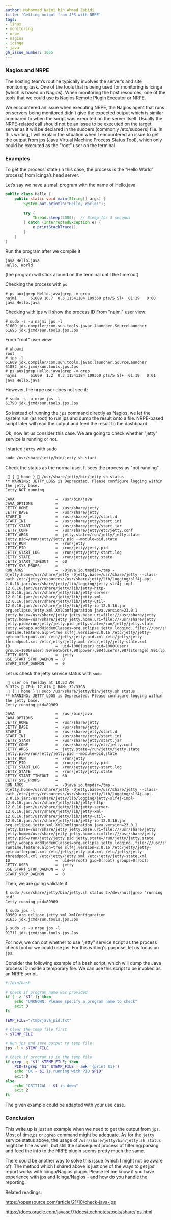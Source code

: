 ```yaml
---
author: Muhammad Najmi bin Ahmad Zabidi 
title: 'Getting output from JPS with NRPE'
tags: 
- linux
- monitoring
- nrpe
- nagios
- icinga
- java 
gh_issue_number: 1655
---
```


### Nagios and NRPE
The hosting team’s routine typically involves the server’s and site monitoring task. One of the tools that is being used for monitoring is Icinga (which is based on Nagios). When monitoring the host resources, one of the tools that we could use is Nagios Remote Plugin Executor or NRPE. 

We encountered an issue when executing NRPE, the Nagios agent that runs on servers being monitored didn’t give the expected output which is similar compared to when the script was executed on the server itself. Usually the NRPE-related call should not be an issue to be executed on the target server as it will be declared in the sudoers (commonly /etc/sudoers) file. In this writing, I will explain the situation when I encountered an issue to get the output from jps (Java Virtual Machine Process Status Tool), which only could be executed as the “root” user on the terminal. 

### Examples
To get the process’ state (in this case, the process is the “Hello World” process) from Icinga’s head server. 

Let’s say we have a small program with the name of Hello.java

```java
public class Hello {
    public static void main(String[] args) {
        System.out.println("Hello, World!");
        
        try {
            Thread.sleep(3000);  // Sleep for 3 seconds
        } catch (InterruptedException e) {
            e.printStackTrace();
        }
    }
}
```


Run the program after we compile it
```plain
java Hello.java 
Hello, World!
``` 
(the program will stick around on the terminal until the time out)

Checking the process with `ps`
```plain
# ps aux|grep Hello.java|grep -v grep
najmi      61609 16.7  0.3 11541184 109360 pts/5 Sl+  01:19   0:00 java Hello.java
```
Checking with jps will show the process ID
From "najmi" user view:
```plain
# sudo -s -u najmi jps -l
61609 jdk.compiler/com.sun.tools.javac.launcher.SourceLauncher
61695 jdk.jcmd/sun.tools.jps.Jps

```
From "root" user view:
```plain
# whoami
root
# jps -l
61609 jdk.compiler/com.sun.tools.javac.launcher.SourceLauncher
61852 jdk.jcmd/sun.tools.jps.Jps
# ps aux|grep Hello.java|grep -v grep
najmi      61609  1.2  0.3 11541184 109360 pts/5 Sl+  01:19   0:01 java Hello.java
```

However, the nrpe user does not see it:
```plain
# sudo -s -u nrpe jps -l
61790 jdk.jcmd/sun.tools.jps.Jps
```

So instead of running the `jps` command directly as Nagios, we let the system run (as root) to run jps and dump the result onto a file. NRPE-based script later will read the output and feed the result to the dashboard.

Ok, now let us consider this case. We are going to check whether "jetty" service is running or not.

I started `jetty` with sudo

```plain
sudo /usr/share/jetty/bin/jetty.sh start
```

Check the status as the normal user. It sees the process as "not running".

```plain
  {  home }  /usr/share/jetty/bin/jetty.sh status
** WARNING: JETTY_LOGS is Deprecated. Please configure logging within the jetty base.
Jetty NOT running

JAVA                  =  /usr/bin/java
JAVA_OPTIONS          =  
JETTY_HOME            =  /usr/share/jetty
JETTY_BASE            =  /usr/share/jetty
START_D               =  /usr/share/jetty/start.d
START_INI             =  /usr/share/jetty/start.ini
JETTY_START           =  /usr/share/jetty/start.jar
JETTY_CONF            =  /usr/share/jetty/etc/jetty.conf
JETTY_ARGS            =  jetty.state=/run/jetty/jetty.state jetty.pid=/run/jetty/jetty.pid --module=pid,state
JETTY_RUN             =  /run/jetty
JETTY_PID             =  /run/jetty/jetty.pid
JETTY_START_LOG       =  /run/jetty/jetty-start.log
JETTY_STATE           =  /run/jetty/jetty.state
JETTY_START_TIMEOUT   =  60
JETTY_SYS_PROPS       =  
RUN_ARGS              =  -Djava.io.tmpdir=/tmp -Djetty.home=/usr/share/jetty -Djetty.base=/usr/share/jetty --class-path /etc/jetty/resources:/usr/share/jetty/lib/logging/slf4j-api-2.0.16.jar:/usr/share/jetty/lib/logging/jetty-slf4j-impl-12.0.16.jar:/usr/share/jetty/lib/jetty-http-12.0.16.jar:/usr/share/jetty/lib/jetty-server-12.0.16.jar:/usr/share/jetty/lib/jetty-xml-12.0.16.jar:/usr/share/jetty/lib/jetty-util-12.0.16.jar:/usr/share/jetty/lib/jetty-io-12.0.16.jar org.eclipse.jetty.xml.XmlConfiguration java.version=23.0.1 jetty.base=/usr/share/jetty jetty.base.uri=file:///usr/share/jetty jetty.home=/usr/share/jetty jetty.home.uri=file:///usr/share/jetty jetty.pid=/run/jetty/jetty.pid jetty.state=/run/jetty/jetty.state jetty.webapp.addHiddenClasses=org.eclipse.jetty.logging.,file:///usr/share/jetty/lib/logging/,org.slf4j. runtime.feature.alpn=true slf4j.version=2.0.16 /etc/jetty/jetty-bytebufferpool.xml /etc/jetty/jetty-pid.xml /etc/jetty/jetty-threadpool.xml /etc/jetty/jetty.xml /etc/jetty/jetty-state.xml
ID                    =  uid=1000(user) gid=1000(user) groups=1000(user),90(network),98(power),984(users),987(storage),991(lp),994(input),996(audio),998(wheel)
JETTY_USER            =  jetty
USE_START_STOP_DAEMON =  0
START_STOP_DAEMON     =  0
```

Let us check the jetty service status with `sudo`
```
  user on Tuesday at 10:53 AM                                                                                            0.372s  CPU: 17.01%  RAM: 32/33GB 
  {  home }  sudo /usr/share/jetty/bin/jetty.sh status
** WARNING: JETTY_LOGS is Deprecated. Please configure logging within the jetty base.
Jetty running pid=89969

JAVA                  =  /usr/bin/java
JAVA_OPTIONS          =  
JETTY_HOME            =  /usr/share/jetty
JETTY_BASE            =  /usr/share/jetty
START_D               =  /usr/share/jetty/start.d
START_INI             =  /usr/share/jetty/start.ini
JETTY_START           =  /usr/share/jetty/start.jar
JETTY_CONF            =  /usr/share/jetty/etc/jetty.conf
JETTY_ARGS            =  jetty.state=/run/jetty/jetty.state jetty.pid=/run/jetty/jetty.pid --module=pid,state
JETTY_RUN             =  /run/jetty
JETTY_PID             =  /run/jetty/jetty.pid
JETTY_START_LOG       =  /run/jetty/jetty-start.log
JETTY_STATE           =  /run/jetty/jetty.state
JETTY_START_TIMEOUT   =  60
JETTY_SYS_PROPS       =  
RUN_ARGS              =  -Djava.io.tmpdir=/tmp -Djetty.home=/usr/share/jetty -Djetty.base=/usr/share/jetty --class-path /etc/jetty/resources:/usr/share/jetty/lib/logging/slf4j-api-2.0.16.jar:/usr/share/jetty/lib/logging/jetty-slf4j-impl-12.0.16.jar:/usr/share/jetty/lib/jetty-http-12.0.16.jar:/usr/share/jetty/lib/jetty-server-12.0.16.jar:/usr/share/jetty/lib/jetty-xml-12.0.16.jar:/usr/share/jetty/lib/jetty-util-12.0.16.jar:/usr/share/jetty/lib/jetty-io-12.0.16.jar org.eclipse.jetty.xml.XmlConfiguration java.version=23.0.1 jetty.base=/usr/share/jetty jetty.base.uri=file:///usr/share/jetty jetty.home=/usr/share/jetty jetty.home.uri=file:///usr/share/jetty jetty.pid=/run/jetty/jetty.pid jetty.state=/run/jetty/jetty.state jetty.webapp.addHiddenClasses=org.eclipse.jetty.logging.,file:///usr/share/jetty/lib/logging/,org.slf4j. runtime.feature.alpn=true slf4j.version=2.0.16 /etc/jetty/jetty-bytebufferpool.xml /etc/jetty/jetty-pid.xml /etc/jetty/jetty-threadpool.xml /etc/jetty/jetty.xml /etc/jetty/jetty-state.xml
ID                    =  uid=0(root) gid=0(root) groups=0(root)
JETTY_USER            =  jetty
USE_START_STOP_DAEMON =  0
START_STOP_DAEMON     =  0
```

Then, we are going validate it:

```plain
$ sudo /usr/share/jetty/bin/jetty.sh status 2>/dev/null|grep "running pid"
Jetty running pid=89969

$ sudo jps -l
89969 org.eclipse.jetty.xml.XmlConfiguration
91635 jdk.jcmd/sun.tools.jps.Jps

$ sudo -s -u nrpe jps -l
91711 jdk.jcmd/sun.tools.jps.Jps
```
For now, we can opt whether to use "jetty" service script as the process check tool or we could use jps. For this writing's purpose, let us focus on `jps`.

Consider the following example of a bash script, which will dump the Java process ID inside a temporary file. We can use this script to be invoked as an NRPE script.
```bash
#!/bin/bash

# Check if program name was provided
if [ -z "$1" ]; then
    echo "UNKNOWN: Please specify a program name to check"
    exit 3
fi

TEMP_FILE="/tmp/java_pid.txt"

# Clear the temp file first
> $TEMP_FILE

# Run jps and save output to temp file
jps -l > $TEMP_FILE

# Check if program is in the temp file
if grep -q "$1" $TEMP_FILE; then
    PID=$(grep "$1" $TEMP_FILE | awk '{print $1}')
    echo "OK - $1 is running with PID $PID"
    exit 0
else
    echo "CRITICAL - $1 is down"
    exit 2
fi
```
The given example could be adapted with your use case.

### Conclusion

This write up is just an example when we need to get the output from `jps`. Most of time,`ps` or `pgrep` command might be adequate. As for the `jetty` service status above, the usage of `/usr/share/jetty/bin/jetty.sh status` might be fine as well, but still the subsequent process of filtering/parsing and feed the info to the NRPE plugin seems pretty much the same.

There could be another way to solve this issue (which I might not be aware of). The method which I shared above is just one of the ways to get jps’ report works with Icinga/Nagios plugin. Please let me know if you have experience with jps and Icinga/Nagios - and how do you handle the reporting. 



Related readings:

https://opensource.com/article/21/10/check-java-jps

https://docs.oracle.com/javase/7/docs/technotes/tools/share/jps.html

